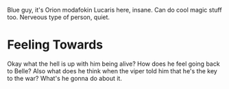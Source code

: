 Blue guy, it's Orion modafokin Lucaris here, insane. Can do cool magic stuff too. Nerveous type of person, quiet.
# Feeling Towards
Okay what the hell is up with him being alive? How does he feel going back to Belle? Also what does he think when the viper told him that he's the key to the war? What's he gonna do about it.